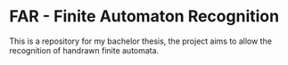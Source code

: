 # FAR - Finite Automaton Recognition
This is a repository for my bachelor thesis, the project aims to allow the recognition of handrawn finite automata.
